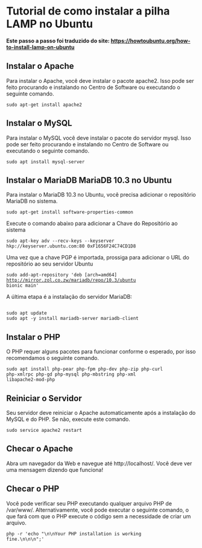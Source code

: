 <h1>Tutorial de como instalar a pilha LAMP no Ubuntu</h1>

<b>Este passo a passo foi traduzido do site: https://howtoubuntu.org/how-to-install-lamp-on-ubuntu</b>

<h2>Instalar o Apache</h2>

<p>Para instalar o Apache, você deve instalar o pacote apache2. Isso pode ser feito procurando e instalando no Centro de Software ou executando o seguinte comando.</p>

<code>sudo apt-get install apache2</code>

<h2>Instalar o MySQL</h2>

<p>Para instalar o MySQL você deve instalar o pacote do servidor mysql. Isso pode ser feito procurando e instalando no Centro de Software ou executando o seguinte comando.</p>

<code>sudo apt install mysql-server</code>

<h2>Instalar o MariaDB MariaDB 10.3 no Ubuntu</h2>

<p>Para instalar o MariaDB 10.3 no Ubuntu, você precisa adicionar o repositório MariaDB no sistema.</p>

<code>sudo apt-get install software-properties-common</code>

<p>Execute o comando abaixo para adicionar a Chave do Repositório ao sistema</p>

<code>sudo apt-key adv --recv-keys --keyserver hkp://keyserver.ubuntu.com:80 0xF1656F24C74CD1D8</code>

<p>Uma vez que a chave PGP é importada, prossiga para adicionar o URL do repositório ao seu servidor Ubuntu</p>

<code>sudo add-apt-repository 'deb [arch=amd64] http://mirror.zol.co.zw/mariadb/repo/10.3/ubuntu bionic main'</code>

<p>A última etapa é a instalação do servidor MariaDB:</p>

<code>
sudo apt update
sudo apt -y install mariadb-server mariadb-client
</code>


<h2>Instalar o PHP</h2>

<p>O PHP requer alguns pacotes para funcionar conforme o esperado, por isso recomendamos o seguinte comando.</p>

<code>sudo apt install php-pear php-fpm php-dev php-zip php-curl php-xmlrpc php-gd php-mysql php-mbstring php-xml libapache2-mod-php</code>

<h2>Reiniciar o Servidor</h2>

<p>Seu servidor deve reiniciar o Apache automaticamente após a instalação do MySQL e do PHP. Se não, execute este comando.</p>

<code>sudo service apache2 restart</code>

<h2>Checar o Apache</h2>

<p>Abra um navegador da Web e navegue até http://localhost/. Você deve ver uma mensagem dizendo que funciona!</p>

<h2>Checar o PHP</h2>

<p>Você pode verificar seu PHP executando qualquer arquivo PHP de /var/www/. Alternativamente, você pode executar o seguinte comando, o que fará com que o PHP execute o código sem a necessidade de criar um arquivo.</p>

<code>php -r 'echo "\n\nYour PHP installation is working fine.\n\n\n";'</code>
